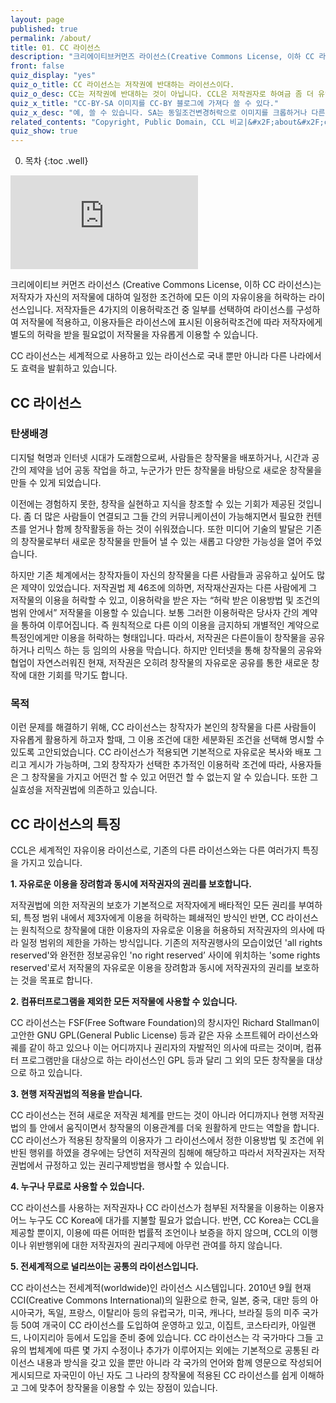 ```yaml
---
layout: page
published: true
permalink: /about/
title: 01. CC 라이선스
description: "크리에이티브커먼즈 라이선스(Creative Commons License, 이하 CC 라이선스)는 창작자가 자신의 창작물에 대하여 일정한 조건하에 모든 이의 자유이용을 허락하는 라이선스 입니다."
front: false
quiz_display: "yes"
quiz_o_title: CC 라이선스는 저작권에 반대하는 라이선스이다.
quiz_o_desc: CC는 저작권에 반대하는 것이 아닙니다. CCL은 저작권자로 하여금 좀 더 유연하고 열린 방법으로 저작권을 보유하고 관리할 수 있도록 도와줍니다. 사실 CCL은 그 실효성을 저작권법에 의존하고 있습니다.
quiz_x_title: "CC-BY-SA 이미지를 CC-BY 블로그에 가져다 쓸 수 있다."
quiz_x_desc: "예, 쓸 수 있습니다. SA는 동일조건변경허락으로 이미지를 크롭하거나 다른 것과 합성하는 등 변경하지 않는다면 반드시 BY-SA의 조건을 그대로 가져올 필요는 없습니다. 단, 변경을 할 시에는 BY-SA를 블로그와 별개로 이미지에 표기해주셔야 합니다."
related_contents: "Copyright, Public Domain, CCL 비교|&#x2F;about&#x2F;cc-zero&#x2F;,CC 라이선스 적용 및 표시 가이드|&#x2F;about&#x2F;features&#x2F;,CC 라이선스가 적용된 컨텐츠 찾기|&#x2F;reuse&#x2F;find&#x2F;"
quiz_show: true
---
```





0. 목차
{:toc .well}

<div class="embed-responsive embed-responsive-16by9">
	<iframe src="https://www.youtube.com/embed/U8g35rt0UmQ" frameborder="0" allowfullscreen></iframe>
</div>

크리에이티브 커먼즈 라이선스 (Creative Commons License, 이하 CC 라이선스)는 저작자가 자신의 저작물에 대하여 일정한 조건하에 모든 이의 자유이용을 허락하는 라이선스입니다. 저작자들은 4가지의 이용허락조건 중 일부를 선택하여 라이선스를 구성하여 저작물에 적용하고, 이용자들은 라이선스에 표시된 이용허락조건에 따라 저작자에게 별도의 허락을 받을 필요없이 저작물을 자유롭게 이용할 수 있습니다.

CC 라이선스는 세계적으로 사용하고 있는 라이선스로 국내 뿐만 아니라 다른 나라에서도 효력을 발휘하고 있습니다.

## CC 라이선스

### 탄생배경
디지털 혁명과 인터넷 시대가 도래함으로써, 사람들은 창작물을 배포하거나, 시간과 공간의 제약을 넘어 공동 작업을 하고, 누군가가 만든 창작물을 바탕으로 새로운 창작물을 만들 수 있게 되었습니다.

이전에는 경험하지 못한, 창작을 실현하고 지식을 창조할 수 있는 기회가 제공된 것입니다. 좀 더 많은 사람들이 연결되고 그들 간의 커뮤니케이션이 가능해지면서 필요한 컨텐츠를 얻거나 함께 창작활동을 하는 것이 쉬워졌습니다. 또한 미디어 기술의 발달은 기존의 창작물로부터 새로운 창작물을 만들어 낼 수 있는 새롭고 다양한 가능성을 열어 주었습니다. 

하지만 기존 체계에서는 창작자들이 자신의 창작물을 다른 사람들과 공유하고 싶어도 많은 제약이 있었습니다. 저작권법 제 46조에 의하면, 저작재산권자는 다른 사람에게 그 저작물의 이용을 허락할 수 있고, 이용허락을 받은 자는 “허락 받은 이용방법 및 조건의 범위 안에서” 저작물을 이용할 수 있습니다. 보통 그러한 이용허락은 당사자 간의 계약을 통하여 이루어집니다. 즉 원칙적으로 다른 이의 이용을 금지하되 개별적인 계약으로 특정인에게만 이용을 허락하는 형태입니다. 따라서, 저작권은 다른이들이 창작물을 공유하거나 리믹스 하는 등 임의의 사용을 막습니다. 하지만 인터넷을 통해 창작물의 공유와 협업이 자연스러워진 현재, 저작권은 오히려 창작물의 자유로운 공유를 통한 새로운 창작에 대한 기회를 막기도 합니다.

### 목적
이런 문제를 해결하기 위해, CC 라이선스는 창작자가 본인의 창작물을 다른 사람들이 자유롭게 활용하게 하고자 할때, 그 이용 조건에 대한 세분화된 조건을 선택해 명시할 수 있도록 고안되었습니다. CC 라이선스가 적용되면 기본적으로 자유로운 복사와 배포 그리고 게시가 가능하며, 그외 창작자가 선택한 추가적인 이용허락 조건에 따라, 사용자들은 그 창작물을 가지고 어떤건 할 수 있고 어떤건 할 수 없는지 알 수 있습니다. 또한 그 실효성을 저작권법에 의존하고 있습니다. 

## CC 라이선스의 특징

CCL은 세계적인 자유이용 라이선스로, 기존의 다른 라이선스와는 다른 여러가지 특징을 가지고 있습니다.

**1. 자유로운 이용을 장려함과 동시에 저작권자의 권리를 보호합니다.**

저작권법에 의한 저작권의 보호가 기본적으로 저작자에게 배타적인 모든 권리를 부여하되, 특정 범위 내에서 제3자에게 이용을 허락하는 폐쇄적인 방식인 반면, CC 라이선스는 원칙적으로 창작물에 대한 이용자의 자유로운 이용을 허용하되 저작권자의 의사에 따라 일정 범위의 제한을 가하는 방식입니다. 기존의 저작권행사의 모습이었던 'all rights reserved'와 완전한 정보공유인 'no right reserved’ 사이에 위치하는 'some rights reserved'로서 저작물의 자유로운 이용을 장려함과 동시에 저작권자의 권리를 보호하는 것을 목표로 합니다.


**2. 컴퓨터프로그램을 제외한 모든 저작물에 사용할 수 있습니다.**

CC 라이선스는 FSF(Free Software Foundation)의 창시자인 Richard Stallman이 고안한 GNU GPL(General Public License) 등과 같은 자유 소프트웨어 라이선스와 궤를 같이 하고 있으나 이는 어디까지나 권리자의 자발적인 의사에 따르는 것이며, 컴퓨터 프로그램만을 대상으로 하는 라이선스인 GPL 등과 달리 그 외의 모든 창작물을 대상으로 하고 있습니다. 


**3. 현행 저작권법의 적용을 받습니다.**

CC 라이선스는 전혀 새로운 저작권 체계를 만드는 것이 아니라 어디까지나 현행 저작권법의 틀 안에서 움직이면서 창작물의 이용관계를 더욱 원활하게 만드는 역할을 합니다. CC 라이선스가 적용된 창작물의 이용자가 그 라이선스에서 정한 이용방법 및 조건에 위반된 행위를 하였을 경우에는 당연히 저작권의 침해에 해당하고 따라서 저작권자는 저작권법에서 규정하고 있는 권리구제방법을 행사할 수 있습니다. 


**4. 누구나 무료로 사용할 수 있습니다.**

CC 라이선스를 사용하는 저작권자나 CC 라이선스가 첨부된 저작물을 이용하는 이용자 어느 누구도 CC Korea에 대가를 지불할 필요가 없습니다. 반면, CC Korea는 CCL을 제공할 뿐이지, 이용에 따른 어떠한 법률적 조언이나 보증을 하지 않으며, CCL의 이행이나 위반행위에 대한 저작권자의 권리구제에 아무런 관여를 하지 않습니다. 


**5. 전세계적으로 널리쓰이는 공통의 라이선스입니다.**

CC 라이선스는 전세계적(worldwide)인 라이선스 시스템입니다. 2010년 9월 현재 CCI(Creative Commons International)의 일환으로 한국, 일본, 중국, 대만 등의 아시아국가, 독일, 프랑스, 이탈리아 등의 유럽국가, 미국, 캐나다, 브라질 등의 미주 국가 등 50여 개국이 CC 라이선스를 도입하여 운영하고 있고, 이집트, 코스타리카, 아일랜드, 나이지리아 등에서 도입을 준비 중에 있습니다. CC 라이선스는 각 국가마다 그들 고유의 법체계에 따른 몇 가지 수정이나 추가가 이루어지는 외에는 기본적으로 공통된 라이선스 내용과 방식을 갖고 있을 뿐만 아니라 각 국가의 언어와 함께 영문으로 작성되어 게시되므로 자국민이 아닌 자도 그 나라의 창작물에 적용된 CC 라이선스를 쉽게 이해하고 그에 맞추어 창작물을 이용할 수 있는 장점이 있습니다.
